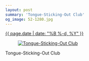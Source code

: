 ```yaml
---
layout: post
summary: 'Tongue-Sticking-Out Club'
og_image: 52-1280.jpg
---
```


<p>
 <time>
  <a href="/52">
   {{ page.date | date: "%B %-d, %Y" }}
  </a>
 </time>
 <a href="/52">
  <figure data-taken="9/10/2013">
   <img alt="Tongue-Sticking-Out Club" sizes="(min-width: 700px) 50vw, calc(100vw - 2rem)" src="{{ site.assets_url }}/52-640.jpg" srcset="{{ site.assets_url }}/52-1280.jpg 1280w, {{ site.assets_url }}/52-960.jpg 960w, {{ site.assets_url }}/52-640.jpg 640w, {{ site.assets_url }}/52-320.jpg 320w"/>
  </figure>
 </a>
 <span>
  Tongue-Sticking-Out Club
 </span>
</p>
